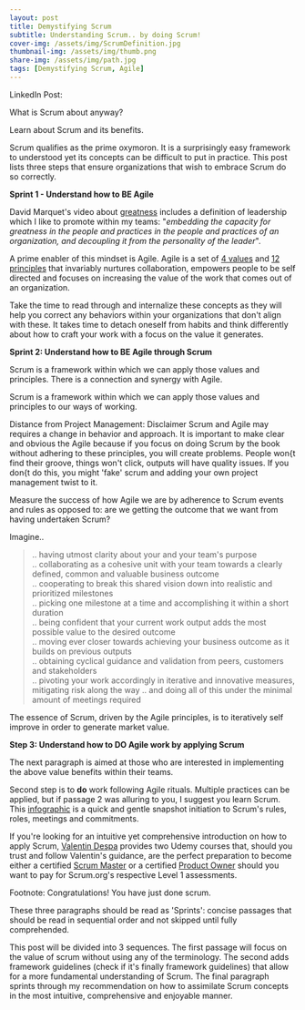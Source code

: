 ```yaml
---
layout: post
title: Demystifying Scrum
subtitle: Understanding Scrum.. by doing Scrum! 
cover-img: /assets/img/ScrumDefinition.jpg
thumbnail-img: /assets/img/thumb.png
share-img: /assets/img/path.jpg
tags: [Demystifying Scrum, Agile]
---
```


LinkedIn Post:

What is Scrum about anyway?

Learn about Scrum and its benefits. 

Scrum qualifies as the prime oxymoron. It is a surprisingly easy framework to understood yet its concepts can be difficult to put in practice. This post lists three steps that ensure organizations that wish to embrace Scrum do so correctly. 

**Sprint 1 - Understand how to BE Agile**

David Marquet's video about [greatness](https://www.youtube.com/watch?v=OqmdLcyES_Q) includes a definition of leadership which I like to promote within my teams: "*embedding the capacity for greatness in the people and practices in the people and practices of an organization, and decoupling it from the personality of the leader*".

A prime enabler of this mindset is Agile. Agile is a set of [4 values](https://agilemanifesto.org/) and [12 principles](https://agilemanifesto.org/principles.html) that invariably nurtures collaboration, empowers people to be self directed and focuses on increasing the value of the work that comes out of an organization. 

Take the time to read through and internalize these concepts as they will help you correct any behaviors within your organizations that don't align with these. It takes time to detach oneself from habits and think differently about how to craft your work with a focus on the value it generates.

**Sprint 2: Understand how to BE Agile through Scrum**

Scrum is a framework within which we can apply those values and principles. There is a connection and synergy with Agile.

Scrum is a framework within which we can apply those values and principles to our ways of working. 


Distance from Project Management: Disclaimer Scrum and Agile may requires a change in behavior and approach. It is important to make clear and obvious the Agile because if you focus on doing Scrum by the book without adhering to these principles, you will create problems. People won{t find their groove, things won't click, outputs will have quality issues.  If you don{t do this, you might 'fake' scrum and adding your own project management twist to it. 

Measure the success of how Agile we are by adherence to Scrum events and rules as opposed to: are we getting the outcome that we want from having undertaken Scrum? 

Imagine..

> .. having utmost clarity about your and your team's purpose  
> .. collaborating as a cohesive unit with your team towards a clearly defined, common and valuable business outcome  
> .. cooperating to break this shared vision down into realistic and prioritized milestones  
> .. picking one milestone at a time and accomplishing it within a short duration  
> .. being confident that your current work output adds the most possible value to the desired outcome  
> .. moving ever closer towards achieving your business outcome as it builds on previous outputs  
> .. obtaining cyclical guidance and validation from peers, customers and stakeholders    
> .. pivoting your work accordingly in iterative and innovative measures, mitigating risk along the way
> .. and doing all of this under the minimal amount of meetings required

The essence of Scrum, driven by the Agile principles, is to iteratively self improve in order to generate market value. 

**Step 3: Understand how to DO Agile work by applying Scrum**

The next paragraph is aimed at those who are interested in implementing the above value benefits within their teams. 

Second step is to **do** work following Agile rituals. Multiple practices can be applied, but if passage 2 was alluring to you, I suggest you learn Scrum. This [infographic](https://www.knowledgehut.com/blog/agile/infographic-scrum-process-in-a-nutshell) is a quick and gentle snapshot initiation to Scrum's rules, roles, meetings and commitments.

If you're looking for an intuitive yet comprehensive introduction on how to apply Scrum, [Valentin Despa](https://www.linkedin.com/in/vdespa/) provides two Udemy courses that, should you trust and follow Valentin's guidance, are the perfect preparation to become either a certified [Scrum Master](https://www.udemy.com/course/scrum-master-certification-preparation-mock-exam-questions-psm-i/) or a certified [Product Owner](https://www.udemy.com/course/scrum-product-owner-certification-prep-mock-exam-questions/) should you want to pay for Scrum.org's respective Level 1 assessments. 


Footnote: Congratulations! You have just done scrum.

These three paragraphs should be read as 'Sprints': concise passages that should be read in sequential order and not skipped until fully comprehended. 

This post will be divided into 3 sequences. The first passage will focus on the value of scrum without using any of the terminology. The second adds framework guidelines (check if it's finally framework guidelines) that allow for a more fundamental understanding of Scrum. The final paragraph sprints through my recommendation on how to assimilate Scrum concepts in the most intuitive, comprehensive and enjoyable manner. 

